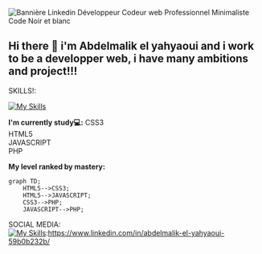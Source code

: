 
![Bannière Linkedin Développeur Codeur web Professionnel Minimaliste Code Noir et blanc](https://github.com/user-attachments/assets/803caf9e-9e41-45e7-866c-188a94a803a0)


## **Hi there 👋 i'm Abdelmalik el yahyaoui and i work to be a developper web, i have many ambitions and project!!!**

SKILLS!:<p></p>
[![My Skills](https://skillicons.dev/icons?i=js,html,css)](https://skillicons.dev)


**I'm currently study💻:**
CSS3<br>
HTML5<br>
JAVASCRIPT<br>
PHP<br>


**My level ranked by mastery:**
```mermaid
graph TD;
    HTML5-->CSS3;
    HTML5-->JAVASCRIPT;
    CSS3-->PHP;
    JAVASCRIPT-->PHP;
```



SOCIAL MEDIA:<br>
[![My Skills](https://skillicons.dev/icons?i=linkedin)](https://skillicons.dev):https://www.linkedin.com/in/abdelmalik-el-yahyaoui-59b0b232b/





